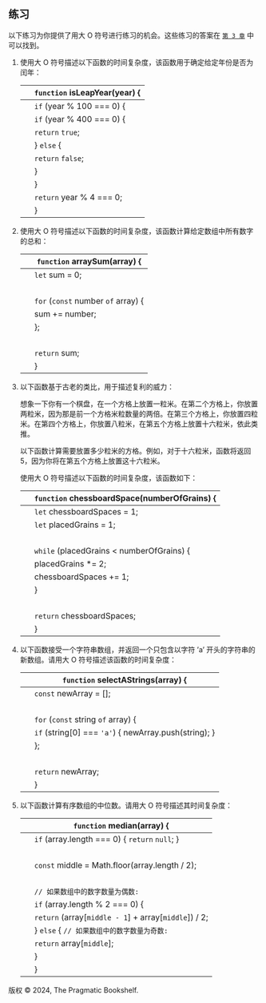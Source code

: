 ## 练习

以下练习为你提供了用大 O 符号进行练习的机会。这些练习的答案在 [`第 3 章`](f_0208.xhtml#big.o.notation.solutions) 中可以找到。

1.  使用大 O 符号描述以下函数的时间复杂度，该函数用于确定给定年份是否为闰年：

    | ​  | `function` isLeapYear(year) { |
    | --- | --- |
    | ​  | `if` (year % 100 === 0) { |
    | ​  | `if` (year % 400 === 0) { |
    | ​  | `return` `true`; |
    | ​  | } `else` { |
    | ​  | `return` `false`; |
    | ​  | } |
    | ​  | } |
    | ​  | `return` year % 4 === 0; |
    | ​  | } |

1.  使用大 O 符号描述以下函数的时间复杂度，该函数计算给定数组中所有数字的总和：

    | ​  | `function` arraySum(array) { |
    | --- | --- |
    | ​  | `let` sum = 0; |
    | ​  |  |
    | ​  | `for` (`const` number `of` array) { |
    | ​  | sum += number; |
    | ​  | }; |
    | ​  |  |
    | ​  | `return` sum; |
    | ​  | } |

1.  以下函数基于古老的类比，用于描述复利的威力：

    想象一下你有一个棋盘，在一个方格上放置一粒米。在第二个方格上，你放置两粒米，因为那是前一个方格米粒数量的两倍。在第三个方格上，你放置四粒米。在第四个方格上，你放置八粒米，在第五个方格上放置十六粒米，依此类推。

    以下函数计算需要放置多少粒米的方格。例如，对于十六粒米，函数将返回 5，因为你将在第五个方格上放置这十六粒米。

    使用大 O 符号描述以下函数的时间复杂度，该函数如下：

    | ​  | `function` chessboardSpace(numberOfGrains) { |
    | --- | --- |
    | ​  | `let` chessboardSpaces = 1; |
    | ​  | `let` placedGrains = 1; |
    | ​  |  |
    | ​  | `while` (placedGrains < numberOfGrains) { |
    | ​  | placedGrains *= 2; |
    | ​  | chessboardSpaces += 1; |
    | ​  | } |
    | ​  |  |
    | ​  | `return` chessboardSpaces; |
    | ​  | } |

1.  以下函数接受一个字符串数组，并返回一个只包含以字符 ’a’ 开头的字符串的新数组。请用大 O 符号描述该函数的时间复杂度：

    | ​  | `function` selectAStrings(array) { |
    | --- | --- |
    | ​  | `const` newArray = []; |
    | ​  |  |
    | ​  | `for` (`const` string `of` array) { |
    | ​  | `if` (string[0] === `'a'`) { newArray.push(string); } |
    | ​  | }; |
    | ​  |  |
    | ​  | `return` newArray; |
    | ​  | } |

1.  以下函数计算有序数组的中位数。请用大 O 符号描述其时间复杂度：

    | ​  | `function` median(array) { |
    | --- | --- |
    | ​  | `if` (array.length === 0) { `return` `null`; } |
    | ​  |  |
    | ​  | `const` middle = Math.floor(array.length / 2); |
    | ​  |  |
    | ​  | `// 如果数组中的数字数量为偶数:` |
    | ​  | `if` (array.length % 2 === 0) { |
    | ​  | `return` (array[`middle - 1`] + array[`middle`]) / 2; |
    | ​  | } `else` { `// 如果数组中的数字数量为奇数:` |
    | ​  | `return` array[`middle`]; |
    | ​  | } |
    | ​  | } |

版权 © 2024, The Pragmatic Bookshelf.
